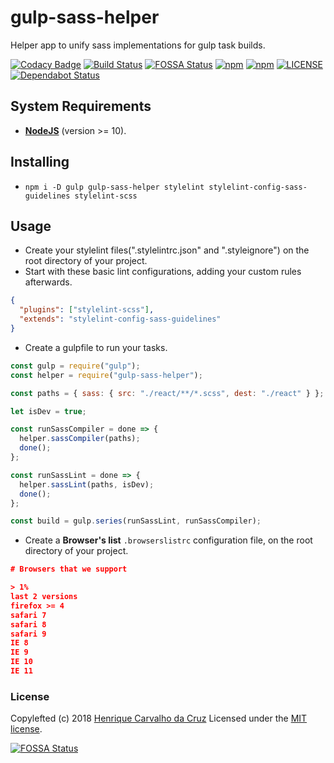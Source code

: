 # gulp-sass-helper

Helper app to unify sass implementations for gulp task builds.

[![Codacy Badge](https://api.codacy.com/project/badge/Grade/f393343e753149e8870547d17561b012)](https://app.codacy.com/app/henriquecarv/gulp-sass-helper?utm_source=github.com&utm_medium=referral&utm_content=henriquecarv/gulp-sass-helper&utm_campaign=Badge_Grade_Settings)
[![Build Status](https://dev.azure.com/henriquecarvgit/henriquecarvgit/_apis/build/status/henriquecarv.gulp-sass-helper?branchName=master)](https://dev.azure.com/henriquecarvgit/henriquecarvgit/_build/latest?definitionId=3)
[![FOSSA Status](https://app.fossa.io/api/projects/git%2Bgithub.com%2Fhenriquecarv%2Fgulp-sass-helper.svg?type=shield)](https://app.fossa.io/projects/git%2Bgithub.com%2Fhenriquecarv%2Fgulp-sass-helper?ref=badge_shield)
[![npm](https://img.shields.io/npm/v/gulp-sass-helper.svg)](https://www.npmjs.com/package/gulp-sass-helper)
[![npm](https://img.shields.io/npm/dt/gulp-sass-helper.svg)](https://www.npmjs.com/package/gulp-sass-helper)
[![LICENSE](https://img.shields.io/github/license/henriquecarv/gulp-sass-helper.svg)](./LICENSE)
[![Dependabot Status](https://api.dependabot.com/badges/status?host=github&repo=henriquecarv/gulp-sass-helper)](https://dependabot.com)

## System Requirements

- **[NodeJS](https://nodejs.org/en/)** (version >= 10).

## Installing

- `npm i -D gulp gulp-sass-helper stylelint stylelint-config-sass-guidelines stylelint-scss`

## Usage

- Create your stylelint files(".stylelintrc.json" and ".styleignore") on the root directory of your project.
- Start with these basic lint configurations, adding your custom rules afterwards.

```json
{
  "plugins": ["stylelint-scss"],
  "extends": "stylelint-config-sass-guidelines"
}
```

- Create a gulpfile to run your tasks.

```javascript
const gulp = require("gulp");
const helper = require("gulp-sass-helper");

const paths = { sass: { src: "./react/**/*.scss", dest: "./react" } };

let isDev = true;

const runSassCompiler = done => {
  helper.sassCompiler(paths);
  done();
};

const runSassLint = done => {
  helper.sassLint(paths, isDev);
  done();
};

const build = gulp.series(runSassLint, runSassCompiler);
```

- Create a **Browser's list** `.browserslistrc` configuration file, on the root directory of your project.

```json
# Browsers that we support

> 1%
last 2 versions
firefox >= 4
safari 7
safari 8
safari 9
IE 8
IE 9
IE 10
IE 11
```

### License

Copylefted (c) 2018 [Henrique Carvalho da Cruz][1] Licensed under the [MIT license][2].

[1]: https://henriquecarv.com
[2]: ./LICENSE

[![FOSSA Status](https://app.fossa.io/api/projects/git%2Bgithub.com%2Fhenriquecarv%2Fgulp-sass-helper.svg?type=large)](https://app.fossa.io/projects/git%2Bgithub.com%2Fhenriquecarv%2Fgulp-sass-helper?ref=badge_large)
